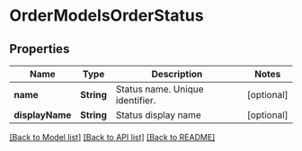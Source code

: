 # OrderModelsOrderStatus

## Properties
Name | Type | Description | Notes
------------ | ------------- | ------------- | -------------
**name** | **String** | Status name. Unique identifier. | [optional] 
**displayName** | **String** | Status display name | [optional] 

[[Back to Model list]](../README.md#documentation-for-models) [[Back to API list]](../README.md#documentation-for-api-endpoints) [[Back to README]](../README.md)


